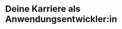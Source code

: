 # Deine Karriere als Anwendungsentwickler:in

<!--kurzer Einleitungstext und ggf. Auflistung der Kapitel-->
